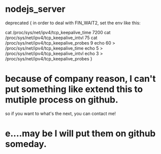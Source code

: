 # nodejs_server
deprecated
{
in order to deal with FIN_WAIT2, set the env like this:

cat /proc/sys/net/ipv4/tcp_keepalive_time  7200
cat /proc/sys/net/ipv4/tcp_keepalive_intvl  75
cat /proc/sys/net/ipv4/tcp_keepalive_probes  9
echo 60 > /proc/sys/net/ipv4/tcp_keepalive_time
echo 5 > /proc/sys/net/ipv4/tcp_keepalive_intvl
echo 3 > /proc/sys/net/ipv4/tcp_keepalive_probes
}

# because of company reason, I can't put something like extend this to mutiple process on github.
so if you want to what's the next, you can contact me!

# e....may be I will put them on github someday.
